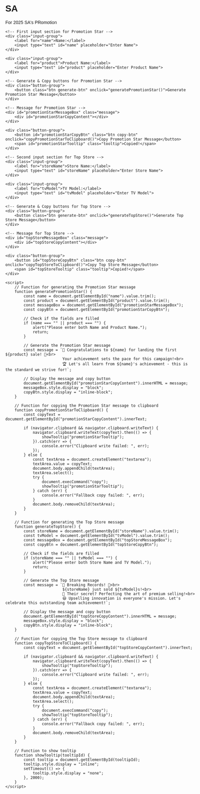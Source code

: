 # SA
For 2025 SA's PRomotion
<!DOCTYPE html>
<html lang="en">
<head>
    <meta charset="UTF-8">
    <meta name="viewport" content="width=device-width, initial-scale=1.0">
    <title>Sales Achievement</title>
    <style>
        body {
            font-family: Arial, sans-serif;
            max-width: 600px;
            margin: 0 auto;
            padding: 20px;
            text-align: left;
        }
        .input-group {
            margin-bottom: 10px;
        }
        label {
            font-weight: bold;
        }
        input {
            width: 100%;
            padding: 8px;
            margin-top: 5px;
            border: 1px solid #ccc;
            border-radius: 5px;
        }
        .message {
            padding: 15px;
            border: 2px solid #ddd;
            border-radius: 10px;
            background: #f9f9f9;
            font-size: 18px;
            line-height: 1.6;
            display: none;
        }
        .button-group {
            margin-top: 15px;
        }
        .btn {
            padding: 10px 15px;
            font-size: 16px;
            cursor: pointer;
            border: none;
            border-radius: 5px;
            color: #fff;
        }
        .generate-btn {
            background: #28a745;
        }
        .generate-btn:hover {
            background: #218838;
        }
        .copy-btn {
            background: #007bff;
            display: none;
        }
        .copy-btn:hover {
            background: #0056b3;
        }
        .tooltip {
            display: none;
            margin-left: 10px;
            color: green;
            font-weight: bold;
        }
    </style>
</head>
<body>

    <!-- First input section for Promotion Star -->
    <div class="input-group">
        <label for="name">Name:</label>
        <input type="text" id="name" placeholder="Enter Name">
    </div>
    
    <div class="input-group">
        <label for="product">Product Name:</label>
        <input type="text" id="product" placeholder="Enter Product Name">
    </div>

    <!-- Generate & Copy buttons for Promotion Star -->
    <div class="button-group">
        <button class="btn generate-btn" onclick="generatePromotionStar()">Generate Promotion Star Message</button>
    </div>

    <!-- Message for Promotion Star -->
    <div id="promotionStarMessageBox" class="message">
        <div id="promotionStarCopyContent"></div>
    </div>

    <div class="button-group">
        <button id="promotionStarCopyBtn" class="btn copy-btn" onclick="copyPromotionStarToClipboard()">Copy Promotion Star Message</button>
        <span id="promotionStarTooltip" class="tooltip">Copied!</span>
    </div>

    <!-- Second input section for Top Store -->
    <div class="input-group">
        <label for="storeName">Store Name:</label>
        <input type="text" id="storeName" placeholder="Enter Store Name">
    </div>

    <div class="input-group">
        <label for="tvModel">TV Model:</label>
        <input type="text" id="tvModel" placeholder="Enter TV Model">
    </div>

    <!-- Generate & Copy buttons for Top Store -->
    <div class="button-group">
        <button class="btn generate-btn" onclick="generateTopStore()">Generate Top Store Message</button>
    </div>

    <!-- Message for Top Store -->
    <div id="topStoreMessageBox" class="message">
        <div id="topStoreCopyContent"></div>
    </div>

    <div class="button-group">
        <button id="topStoreCopyBtn" class="btn copy-btn" onclick="copyTopStoreToClipboard()">Copy Top Store Message</button>
        <span id="topStoreTooltip" class="tooltip">Copied!</span>
    </div>

    <script>
        // Function for generating the Promotion Star message
        function generatePromotionStar() {
            const name = document.getElementById("name").value.trim();
            const product = document.getElementById("product").value.trim();
            const messageBox = document.getElementById("promotionStarMessageBox");
            const copyBtn = document.getElementById("promotionStarCopyBtn");

            // Check if the fields are filled
            if (name === "" || product === "") {
                alert("Please enter both Name and Product Name.");
                return;
            }

            // Generate the Promotion Star message
            const message = `🎉 Congratulations to ${name} for landing the first ${product} sale! 🎉<br>
                             Your achievement sets the pace for this campaign!<br>
                             🏆 Let's all learn from ${name}'s achievement - this is the standard we strive for!`;

            // Display the message and copy button
            document.getElementById("promotionStarCopyContent").innerHTML = message;
            messageBox.style.display = "block";
            copyBtn.style.display = "inline-block";
        }

        // Function for copying the Promotion Star message to clipboard
        function copyPromotionStarToClipboard() {
            const copyText = document.getElementById("promotionStarCopyContent").innerText;

            if (navigator.clipboard && navigator.clipboard.writeText) {
                navigator.clipboard.writeText(copyText).then(() => {
                    showTooltip("promotionStarTooltip");
                }).catch(err => {
                    console.error("Clipboard write failed: ", err);
                });
            } else {
                const textArea = document.createElement("textarea");
                textArea.value = copyText;
                document.body.appendChild(textArea);
                textArea.select();
                try {
                    document.execCommand("copy");
                    showTooltip("promotionStarTooltip");
                } catch (err) {
                    console.error("Fallback copy failed: ", err);
                }
                document.body.removeChild(textArea);
            }
        }

        // Function for generating the Top Store message
        function generateTopStore() {
            const storeName = document.getElementById("storeName").value.trim();
            const tvModel = document.getElementById("tvModel").value.trim();
            const messageBox = document.getElementById("topStoreMessageBox");
            const copyBtn = document.getElementById("topStoreCopyBtn");

            // Check if the fields are filled
            if (storeName === "" || tvModel === "") {
                alert("Please enter both Store Name and TV Model.");
                return;
            }

            // Generate the Top Store message
            const message = `🚀 Breaking Records! 🚀<br>
                             ${storeName} just sold ${tvModel}s!<br>
                             🤔 Their secret? Perfecting the art of premium selling!<br>
                             😆 Upselling innovation is everyone's mission. Let's celebrate this outstanding team achievement!`;

            // Display the message and copy button
            document.getElementById("topStoreCopyContent").innerHTML = message;
            messageBox.style.display = "block";
            copyBtn.style.display = "inline-block";
        }

        // Function for copying the Top Store message to clipboard
        function copyTopStoreToClipboard() {
            const copyText = document.getElementById("topStoreCopyContent").innerText;

            if (navigator.clipboard && navigator.clipboard.writeText) {
                navigator.clipboard.writeText(copyText).then(() => {
                    showTooltip("topStoreTooltip");
                }).catch(err => {
                    console.error("Clipboard write failed: ", err);
                });
            } else {
                const textArea = document.createElement("textarea");
                textArea.value = copyText;
                document.body.appendChild(textArea);
                textArea.select();
                try {
                    document.execCommand("copy");
                    showTooltip("topStoreTooltip");
                } catch (err) {
                    console.error("Fallback copy failed: ", err);
                }
                document.body.removeChild(textArea);
            }
        }

        // Function to show tooltip
        function showTooltip(tooltipId) {
            const tooltip = document.getElementById(tooltipId);
            tooltip.style.display = "inline";
            setTimeout(() => {
                tooltip.style.display = "none";
            }, 2000);
        }
    </script>

</body>
</html>
